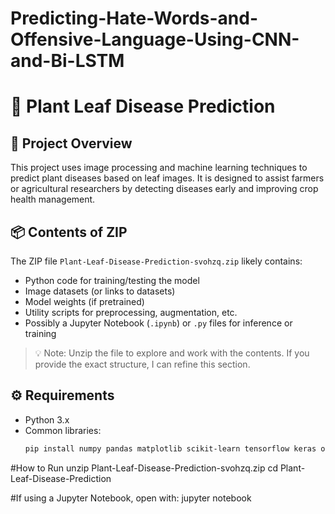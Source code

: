 # Predicting-Hate-Words-and-Offensive-Language-Using-CNN-and-Bi-LSTM
# 🌿 Plant Leaf Disease Prediction

## 📘 Project Overview
This project uses image processing and machine learning techniques to predict plant diseases based on leaf images. It is designed to assist farmers or agricultural researchers by detecting diseases early and improving crop health management.

## 📦 Contents of ZIP
The ZIP file `Plant-Leaf-Disease-Prediction-svohzq.zip` likely contains:
- Python code for training/testing the model
- Image datasets (or links to datasets)
- Model weights (if pretrained)
- Utility scripts for preprocessing, augmentation, etc.
- Possibly a Jupyter Notebook (`.ipynb`) or `.py` files for inference or training

> 💡 Note: Unzip the file to explore and work with the contents. If you provide the exact structure, I can refine this section.

## ⚙️ Requirements
- Python 3.x
- Common libraries:
  ```bash
  pip install numpy pandas matplotlib scikit-learn tensorflow keras opencv-python
#How to Run
unzip Plant-Leaf-Disease-Prediction-svohzq.zip
cd Plant-Leaf-Disease-Prediction

#If using a Jupyter Notebook, open with:
jupyter notebook
